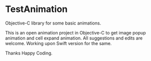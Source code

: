 # TestAnimation
Objective-C library for some basic animations.

This is an open animation project in Objective-C to get image popup animation and cell expand animation.
All suggestions and edits are welcome.
Working upon Swift version for the same.

Thanks
Happy Coding.
